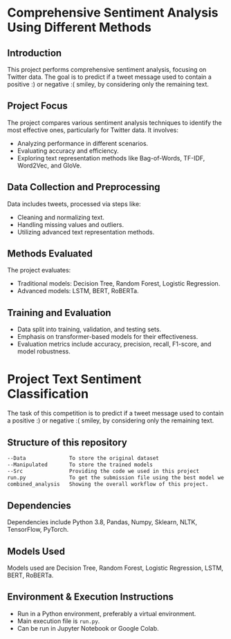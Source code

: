 
# Comprehensive Sentiment Analysis Using Different Methods

## Introduction
This project performs comprehensive sentiment analysis, focusing on Twitter data. The goal is to predict if a tweet message used to contain a positive :) or negative :( smiley, by considering only the remaining text.


## Project Focus
The project compares various sentiment analysis techniques to identify the most effective ones, particularly for Twitter data. It involves:

- Analyzing performance in different scenarios.
- Evaluating accuracy and efficiency.
- Exploring text representation methods like Bag-of-Words, TF-IDF, Word2Vec, and GloVe.

## Data Collection and Preprocessing
Data includes tweets, processed via steps like:

- Cleaning and normalizing text.
- Handling missing values and outliers.
- Utilizing advanced text representation methods.

## Methods Evaluated
The project evaluates:

- Traditional models: Decision Tree, Random Forest, Logistic Regression.
- Advanced models: LSTM, BERT, RoBERTa.

## Training and Evaluation
- Data split into training, validation, and testing sets.
- Emphasis on transformer-based models for their effectiveness.
- Evaluation metrics include accuracy, precision, recall, F1-score, and model robustness.

# Project Text Sentiment Classification
The task of this competition is to predict if a tweet message used to contain a positive :) or negative :( smiley, by considering only the remaining text.

## Structure of this repository
```Bash
--Data              To store the original dataset
--Manipulated       To store the trained models
--Src               Providing the code we used in this project
run.py              To get the submission file using the best model we find
combined_analysis   Showing the overall workflow of this project.
```


## Dependencies
Dependencies include Python 3.8, Pandas, Numpy, Sklearn, NLTK, TensorFlow, PyTorch.

## Models Used
Models used are Decision Tree, Random Forest, Logistic Regression, LSTM, BERT, RoBERTa.

## Environment & Execution Instructions
- Run in a Python environment, preferably a virtual environment.
- Main execution file is `run.py`.
- Can be run in Jupyter Notebook or Google Colab.
